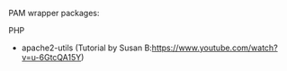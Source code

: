 PAM wrapper packages:

PHP
- apache2-utils (Tutorial by Susan B:https://www.youtube.com/watch?v=u-6GtcQA15Y)
